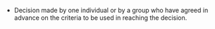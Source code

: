 - Decision made by one individual or by a group who have agreed in advance on the criteria to be used in reaching the decision.